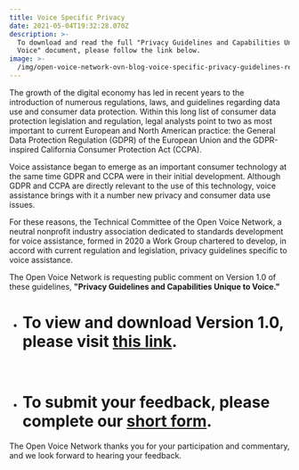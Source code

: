```yaml
---
title: Voice Specific Privacy
date: 2021-05-04T19:32:28.070Z
description: >-
  To download and read the full "Privacy Guidelines and Capabilities Unique to
  Voice" document, please follow the link below.
image: >-
  /img/open-voice-network-ovn-blog-voice-specific-privacy-guidelines-review-1.png
---
```

The growth of the digital economy has led in recent years to the introduction of numerous regulations, laws, and
 guidelines regarding data use and consumer data protection. Within this long list of consumer data protection legislation and regulation, legal
 analysts point to two as most important to current European and North American
 practice: the General Data Protection Regulation (GDPR) of the European Union and the GDPR-inspired California Consumer Protection Act
 (CCPA).

Voice assistance began to emerge as an important consumer technology at the same
 time GDPR and CCPA were in their initial development. Although GDPR and CCPA are directly relevant to the use of this
 technology, voice assistance brings with it a number new privacy and consumer data use
 issues.

For these reasons, the Technical Committee of the Open Voice Network, a neutral nonprofit
 industry association dedicated to standards development for voice assistance,
 formed in 2020 a Work Group chartered to develop, in accord with current regulation
 and legislation, privacy guidelines specific to voice assistance.

The Open Voice Network is requesting public comment on Version 1.0 of these guidelines, **"Privacy Guidelines and Capabilities Unique to Voice."**

* # To view and download Version 1.0, please visit [this link](https://drive.google.com/file/d/1awV78xcnC3BgAYin-60jlR_Ft_Ne3L24/view?usp=sharing).
  <br>
* # To submit your feedback, please complete our [short form](https://docs.google.com/forms/d/e/1FAIpQLSeOENxb_tAATrwnqHEnl1LITl3GniPM5PdBAPbgUF2Y18YzUw/viewform?usp=sf_link).

The Open Voice Network thanks you for your participation and commentary, and we look forward to hearing your feedback.
